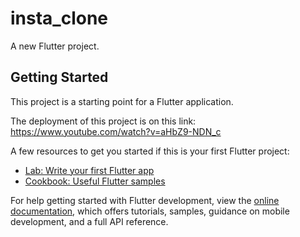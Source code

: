 # insta_clone

A new Flutter project.

## Getting Started

This project is a starting point for a Flutter application.

The deployment of this project is on this link:
https://www.youtube.com/watch?v=aHbZ9-NDN_c

A few resources to get you started if this is your first Flutter project:

- [Lab: Write your first Flutter app](https://docs.flutter.dev/get-started/codelab)
- [Cookbook: Useful Flutter samples](https://docs.flutter.dev/cookbook)

For help getting started with Flutter development, view the
[online documentation](https://docs.flutter.dev/), which offers tutorials,
samples, guidance on mobile development, and a full API reference.

